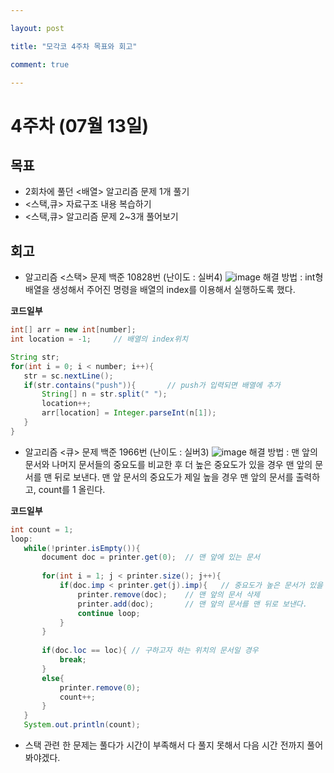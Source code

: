 ```yaml
---

layout: post

title: "모각코 4주차 목표와 회고"

comment: true

---
```




# 4주차 (07월 13일)

## 목표

 * 2회차에 풀던 <배열> 알고리즘 문제 1개 풀기
 * <스택,큐> 자료구조 내용 복습하기
 * <스택,큐> 알고리즘 문제 2~3개 풀어보기

## 회고
 * 알고리즘 <스택> 문제 백준 10828번 (난이도 : 실버4)
 ![image](https://user-images.githubusercontent.com/34434155/87318614-8c082680-c563-11ea-9390-65439f49c243.png)
 해결 방법 : int형 배열을 생성해서 주어진 명령을 배열의 index를 이용해서 실행하도록 했다.
 
 **코드일부**
 ``` java
 int[] arr = new int[number];
 int location = -1;		// 배열의 index위치
 
 String str;
 for(int i = 0; i < number; i++){
 	str = sc.nextLine();
    if(str.contains("push")){		// push가 입력되면 배열에 추가
    	String[] n = str.split(" ");
        location++;
        arr[location] = Integer.parseInt(n[1]);
    }
 }
 ```
 
 * 알고리즘 <큐> 문제 백준 1966번 (난이도 : 실버3)
 ![image](https://user-images.githubusercontent.com/34434155/87320292-bb1f9780-c565-11ea-9de8-0da0702273fd.png)
 해결 방법 : 맨 앞의 문서와 나머지 문서들의 중요도를 비교한 후 더 높은 중요도가 있을 경우 맨 앞의 문서를 맨 뒤로 보낸다. 맨 앞 문서의 중요도가 제일 높을 경우 맨 앞의 문서를 출력하고, count를 1 올린다.
 
  **코드일부**
 ```java
 int count = 1;
 loop:
 	while(!printer.isEmpty()){
    	document doc = printer.get(0);	// 맨 앞에 있는 문서
        
        for(int i = 1; j < printer.size(); j++){
        	if(doc.imp < printer.get(j).imp){	// 중요도가 높은 문서가 있을 경우
            	printer.remove(doc);	// 맨 앞의 문서 삭제
                printer.add(doc);		// 맨 앞의 문서를 맨 뒤로 보낸다.
                continue loop;
            }
        }
        
        if(doc.loc == loc){	// 구하고자 하는 위치의 문서일 경우
        	break;
        }
        else{
        	printer.remove(0);
            count++;
        }
    }
    System.out.println(count);
 ```
 * 스택 관련 한 문제는 풀다가 시간이 부족해서 다 풀지 못해서 다음 시간 전까지 풀어 봐야겠다.